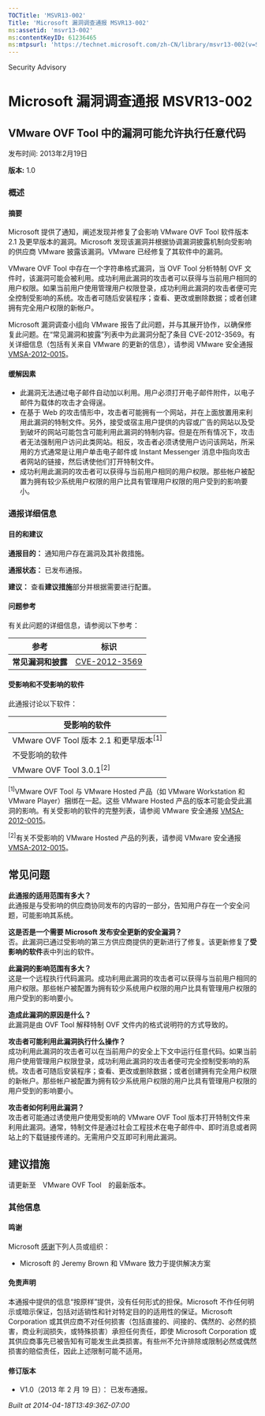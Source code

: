```yaml
---
TOCTitle: 'MSVR13-002'
Title: 'Microsoft 漏洞调查通报 MSVR13-002'
ms:assetid: 'msvr13-002'
ms:contentKeyID: 61236465
ms:mtpsurl: 'https://technet.microsoft.com/zh-CN/library/msvr13-002(v=Security.10)'
---
```


Security Advisory

Microsoft 漏洞调查通报 MSVR13-002
=================================

VMware OVF Tool 中的漏洞可能允许执行任意代码
--------------------------------------------

发布时间: 2013年2月19日

**版本:** 1.0

### 概述

#### 摘要

Microsoft 提供了通知，阐述发现并修复了会影响 VMware OVF Tool 软件版本 2.1 及更早版本的漏洞。Microsoft 发现该漏洞并根据协调漏洞披露机制向受影响的供应商 VMware 披露该漏洞。VMware 已经修复了其软件中的漏洞。

VMware OVF Tool 中存在一个字符串格式漏洞，当 OVF Tool 分析特制 OVF 文件时，该漏洞可能会被利用。成功利用此漏洞的攻击者可以获得与当前用户相同的用户权限。如果当前用户使用管理用户权限登录，成功利用此漏洞的攻击者便可完全控制受影响的系统。攻击者可随后安装程序；查看、更改或删除数据；或者创建拥有完全用户权限的新帐户。

Microsoft 漏洞调查小组向 VMware 报告了此问题，并与其展开协作，以确保修复此问题。在“常见漏洞和披露”列表中为此漏洞分配了条目 CVE-2012-3569。有关详细信息（包括有关来自 VMware 的更新的信息），请参阅 VMware 安全通报 [VMSA-2012-0015](https://www.vmware.com/cn/support/support-resources/advisories/vmsa-2012-0015.html)。

#### 缓解因素

-   此漏洞无法通过电子邮件自动加以利用。用户必须打开电子邮件附件，以电子邮件为载体的攻击才会得逞。
-   在基于 Web 的攻击情形中，攻击者可能拥有一个网站，并在上面放置用来利用此漏洞的特制文件。另外，接受或宿主用户提供的内容或广告的网站以及受到破坏的网站可能包含可能利用此漏洞的特制内容。但是在所有情况下，攻击者无法强制用户访问此类网站。相反，攻击者必须诱使用户访问该网站，所采用的方式通常是让用户单击电子邮件或 Instant Messenger 消息中指向攻击者网站的链接，然后诱使他们打开特制文件。
-   成功利用此漏洞的攻击者可以获得与当前用户相同的用户权限。那些帐户被配置为拥有较少系统用户权限的用户比具有管理用户权限的用户受到的影响要小。

### 通报详细信息

#### 目的和建议

**通报目的：** 通知用户存在漏洞及其补救措施。

**通报状态：** 已发布通报。

**建议：** 查看**建议措施**部分并根据需要进行配置。

#### 问题参考

有关此问题的详细信息，请参阅以下参考：

| 参考               | 标识                                                                             |
|--------------------|----------------------------------------------------------------------------------|
| **常见漏洞和披露** | [CVE-2012-3569](https://www.cve.mitre.org/cgi-bin/cvename.cgi?name=cve-2012-3569) |

#### 受影响和不受影响的软件

此通报讨论以下软件：

| 受影响的软件                             |
|------------------------------------------|
| VMware OVF Tool 版本 2.1 和更早版本<sup>[1]</sup> |
| 不受影响的软件                           |
| VMware OVF Tool 3.0.1<sup>[2]</sup>               |

<sup>[1]</sup>VMware OVF Tool 与 VMware Hosted 产品（如 VMware Workstation 和 VMware Player）捆绑在一起。这些 VMware Hosted 产品的版本可能会受此漏洞的影响。有关受影响的软件的完整列表，请参阅 VMware 安全通报 [VMSA-2012-0015](https://www.vmware.com/cn/support/support-resources/advisories/vmsa-2012-0015.html)。

<sup>[2]</sup>有关不受影响的 VMware Hosted 产品的列表，请参阅 VMware 安全通报 [VMSA-2012-0015](https://www.vmware.com/cn/support/support-resources/advisories/vmsa-2012-0015.html)。

常见问题
--------


**此通报的适用范围有多大？**  
此通报是与受影响的供应商协同发布的内容的一部分，告知用户存在一个安全问题，可能影响其系统。

**这是否是一个需要 Microsoft 发布安全更新的安全漏洞？**  
否。此漏洞已通过受影响的第三方供应商提供的更新进行了修复。该更新修复了**受影响的软件**表中列出的软件。

**此漏洞的影响范围有多大？**  
这是一个远程执行代码漏洞。成功利用此漏洞的攻击者可以获得与当前用户相同的用户权限。那些帐户被配置为拥有较少系统用户权限的用户比具有管理用户权限的用户受到的影响要小。

**造成此漏洞的原因是什么？**  
此漏洞是由 OVF Tool 解释特制 OVF 文件内的格式说明符的方式导致的。

**攻击者可能利用此漏洞执行什么操作？**  
成功利用此漏洞的攻击者可以在当前用户的安全上下文中运行任意代码。如果当前用户使用管理用户权限登录，成功利用此漏洞的攻击者便可完全控制受影响的系统。攻击者可随后安装程序；查看、更改或删除数据；或者创建拥有完全用户权限的新帐户。那些帐户被配置为拥有较少系统用户权限的用户比具有管理用户权限的用户受到的影响要小。

**攻击者如何利用此漏洞？**  
攻击者可能通过诱使用户使用受影响的 VMware OVF Tool 版本打开特制文件来利用此漏洞。通常，特制文件是通过社会工程技术在电子邮件中、即时消息或者网站上的下载链接传递的。无需用户交互即可利用此漏洞。

建议措施
--------


请更新至　VMware OVF Tool　的最新版本。

### 其他信息

#### 鸣谢

Microsoft [感谢](https://go.microsoft.com/fwlink/?linkid=21127)下列人员或组织：

-   Microsoft 的 Jeremy Brown 和 VMware 致力于提供解决方案

#### 免责声明

本通报中提供的信息“按原样”提供，没有任何形式的担保。Microsoft 不作任何明示或暗示保证，包括对适销性和针对特定目的的适用性的保证。Microsoft Corporation 或其供应商不对任何损害（包括直接的、间接的、偶然的、必然的损害，商业利润损失，或特殊损害）承担任何责任，即使 Microsoft Corporation 或其供应商事先已被告知有可能发生此类损害。有些州不允许排除或限制必然或偶然损害的赔偿责任，因此上述限制可能不适用。

#### 修订版本

-   V1.0（2013 年 2 月 19 日）： 已发布通报。

*Built at 2014-04-18T13:49:36Z-07:00*

